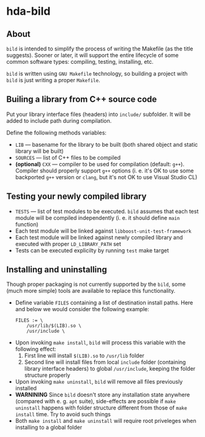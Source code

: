# hda-bild

## About

`bild` is intended to simplify the process of writing the Makefile (as the title suggests). Sooner or later, it will support the entire lifecycle of some common software types: compiling, testing, installing, etc.

`bild` is written using `GNU Makefile` technology, so building a project with `bild` is just writing a proper `Makefile`.

## Builing a library from C++ source code

Put your library interface files (headers) into `include/` subfolder. It will be added to include path during compilation.

Define the following methods variables:

* `LIB` — basename for the library to be built (both shared object and static library will be built)
* `SOURCES` — list of C++ files to be compiled
* **(optional)** `CXX` — compiler to be used for compilation (default: `g++`). Compiler should properly support `g++` options (i. e. it's OK to use some backported `g++` version or `clang`, but it's not OK to use Visual Studio CL)

## Testing your newly compiled library

* `TESTS` — list of test modules to be executed. `bild` assumes that each test module will be compiled independently (i. e. it should define `main` function)
* Each test module will be linked against `libboost-unit-test-framework`
* Each test module will be linked against newly compiled library and executed with proper `LD_LIBRARY_PATH` set
* Tests can be executed explicilty by running `test` make target

## Installing and uninstalling

Though proper packaging is not currently supported by the `bild`, some (much more simple) tools are available to replace this functionality.

* Define variable `FILES` containing a list of destination install paths. Here and below we would consider the following example:
	```
	FILES := \
		/usr/lib/$(LIB).so \
		/usr/include \
	```
* Upon invoking `make install`, `bild` will process this variable with the following effect:
	1. First line will install `$(LIB).so` to `/usr/lib` folder
	2. Second line will install files from local `include` folder (containing library interface headers) to global `/usr/include`, keeping the folder structure properly
* Upon invoking `make uninstall`, `bild` will remove all files previously installed
* **WARNINING** Since `bild` doesn't store any installation state anywhere (compared with e. g. `apt` suite), side-effects are possible if `make uninstall` happens with folder structure different from those of `make install` time. Try to avoid such things
* Both `make install` and `make uninstall` will require root priveleges when installing to a global folder

